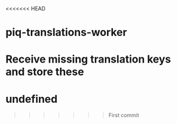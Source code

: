 <<<<<<< HEAD
# piq-translations-worker
Receive missing translation keys and store these
=======
# undefined
>>>>>>> First commit
